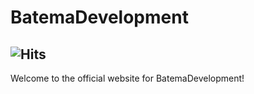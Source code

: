 # BatemaDevelopment
![Hits](https://hits.link/hits?url=https%3A%2F%2Fwww.batemadevelopment.com%2F)
---
Welcome to the official website for BatemaDevelopment! 

